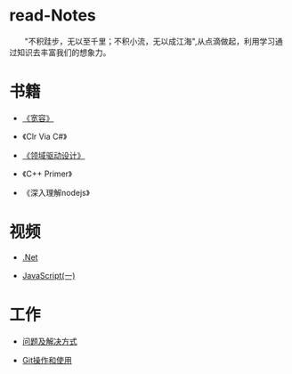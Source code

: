 # read-Notes 

&nbsp;&nbsp;&nbsp;&nbsp;&nbsp;&nbsp;&nbsp;"不积跬步，无以至千里；不积小流，无以成江海",从点滴做起，利用学习通过知识去丰富我们的想象力。

# 书籍
*  [《宽容》](https://github.com/yuxl01/read-Notes/blob/master/book/%E5%AE%BD%E5%AE%B9.md)

*  《Clr Via C#》

*  [《领域驱动设计》](https://github.com/yuxl01/read-Notes/blob/master/book/%E9%A2%86%E5%9F%9F%E9%A9%B1%E5%8A%A8%E8%AE%BE%E8%AE%A1.md)

*  《C++ Primer》

*  《深入理解nodejs》






# 视频

*  [.Net](https://github.com/yuxl01/read-Notes/blob/master/vedio/.Net%E9%AB%98%E7%BA%A7.md)

*  [JavaScript(一)](https://github.com/yuxl01/read-Notes/blob/master/vedio/JavaScript.md)





# 工作

*  [问题及解决方式](https://github.com/yuxl01/read-Notes/blob/master/work/question.md)

* [Git操作和使用](https://github.com/yuxl01/read-Notes/blob/master/work/OperGit.md)
